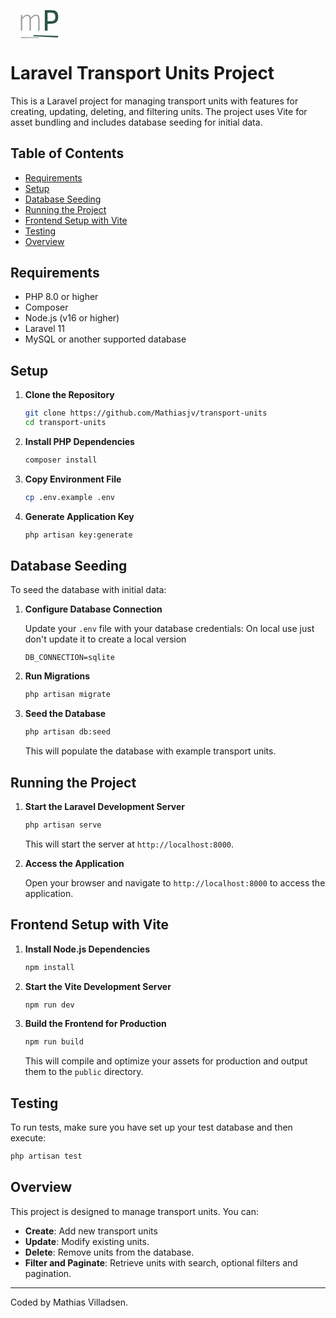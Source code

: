 <svg xmlns="http://www.w3.org/2000/svg" width="93.168" height="44.917" viewBox="0 0 193.168 144.917"><g id="logo_-_small" data-name="logo - small" transform="translate(0 0.5)"><g id="Group_4" data-name="Group 4" transform="translate(-53.665 -77.791)"><g id="Group_9" data-name="Group 9"><path id="Path_12" data-name="Path 12" d="M149.859,184.042V130.3a96.786,96.786,0,0,0-.65-11.631,27.956,27.956,0,0,0-2.614-9.214,14.6,14.6,0,0,0-5.568-6.059,18.3,18.3,0,0,0-9.595-2.195,23.975,23.975,0,0,0-7.213,1.041,25.21,25.21,0,0,0-6.45,3.144,45.138,45.138,0,0,0-6.332,5.223q-3.186,3.12-6.874,7.252-1.151-8.748-5.757-12.7T86.143,101.2a22.537,22.537,0,0,0-12.553,4.227A78.324,78.324,0,0,0,60.272,117.1V103.5H53.666v80.534h6.6V124q3.528-3.691,6.79-6.753a61.863,61.863,0,0,1,6.372-5.3,31.7,31.7,0,0,1,6.1-3.49,15.139,15.139,0,0,1,5.99-1.273,16.656,16.656,0,0,1,5.871.922,8.031,8.031,0,0,1,3.994,3.534,20.507,20.507,0,0,1,2.3,7.329,84.009,84.009,0,0,1,.733,12.4v52.665h6.593V124q4.229-4.309,7.562-7.486a55.186,55.186,0,0,1,6.3-5.263,23.759,23.759,0,0,1,5.87-3.074,19.854,19.854,0,0,1,6.374-1,15.361,15.361,0,0,1,5.409.85,7.33,7.33,0,0,1,3.763,3.492,22.43,22.43,0,0,1,2.225,7.641,95.74,95.74,0,0,1,.727,13.283v51.589h6.614Z" fill="#939598"/><path id="Subtraction_1" data-name="Subtraction 1" d="M-244-3116.755V-3223h31.5a63.139,63.139,0,0,1,17.125,2.054,28.444,28.444,0,0,1,11.642,6.162l0-.006a25.4,25.4,0,0,1,6.681,10.537,46.673,46.673,0,0,1,2.227,15.179,54.117,54.117,0,0,1-2.261,16.539,26.5,26.5,0,0,1-6.761,11.221,28.54,28.54,0,0,1-11.827,6.421,62.986,62.986,0,0,1-17.458,2.14H-229.8v36H-244Zm14.2-93.421v44.518h13.668c7.443,0,12.957-.734,16.389-2.182a14.46,14.46,0,0,0,7.6-7.06c1.6-3.234,2.411-7.9,2.411-13.856a30.189,30.189,0,0,0-1.382-9.633,15.909,15.909,0,0,0-4.145-6.641,17.62,17.62,0,0,0-7.483-3.859,44.047,44.047,0,0,0-11.4-1.286Z" transform="translate(421.166 3300.791)" fill="#2a534a" stroke="rgba(0,0,0,0)" stroke-miterlimit="10" stroke-width="1"/><path id="Path_15" data-name="Path 15" d="M117.279,209.816a2.551,2.551,0,0,1,2.707-2.386L243.948,211.4c1.423.076,2.486,1.828,2.379,3.914s-1.351,3.723-2.773,3.648L119.727,212.47a2.552,2.552,0,0,1-2.442-2.651" fill="#2a534a"/><path id="Path_16" data-name="Path 16" d="M148.061,219.986a1.729,1.729,0,0,1-1.9,1.5l-90.634.723a2.311,2.311,0,0,1,.039-4.543l90.621.791a1.728,1.728,0,0,1,1.872,1.53" fill="#939598"/></g></g></g></svg>
# Laravel Transport Units Project

This is a Laravel project for managing transport units with features for creating, updating, deleting, and filtering units. The project uses Vite for asset bundling and includes database seeding for initial data.

## Table of Contents

- [Requirements](#requirements)
- [Setup](#setup)
- [Database Seeding](#database-seeding)
- [Running the Project](#running-the-project)
- [Frontend Setup with Vite](#frontend-setup-with-vite)
- [Testing](#testing)
- [Overview](#overview)

## Requirements

- PHP 8.0 or higher
- Composer
- Node.js (v16 or higher)
- Laravel 11
- MySQL or another supported database

## Setup

1. **Clone the Repository**

   ```bash
   git clone https://github.com/Mathiasjv/transport-units
   cd transport-units
   ```

2. **Install PHP Dependencies**

   ```bash
   composer install
   ```

3. **Copy Environment File**

   ```bash
   cp .env.example .env
   ```

4. **Generate Application Key**

   ```bash
   php artisan key:generate
   ```

## Database Seeding

To seed the database with initial data:

1. **Configure Database Connection**

   Update your `.env` file with your database credentials:
   On local use just don't update it to create a local version

   ```dotenv
   DB_CONNECTION=sqlite
   ```

2. **Run Migrations**

   ```bash
   php artisan migrate
   ```

3. **Seed the Database**

   ```bash
   php artisan db:seed
   ```

   This will populate the database with example transport units.

## Running the Project

1. **Start the Laravel Development Server**

   ```bash
   php artisan serve
   ```

   This will start the server at `http://localhost:8000`.

2. **Access the Application**

   Open your browser and navigate to `http://localhost:8000` to access the application.

## Frontend Setup with Vite

1. **Install Node.js Dependencies**

   ```bash
   npm install
   ```

2. **Start the Vite Development Server**

   ```bash
   npm run dev
   ```

3. **Build the Frontend for Production**

   ```bash
   npm run build
   ```

   This will compile and optimize your assets for production and output them to the `public` directory.

## Testing

To run tests, make sure you have set up your test database and then execute:

```bash
php artisan test
```

## Overview

This project is designed to manage transport units. You can:

- **Create**: Add new transport units
- **Update**: Modify existing units.
- **Delete**: Remove units from the database.
- **Filter and Paginate**: Retrieve units with search, optional filters and pagination.

---

Coded by Mathias Villadsen.
